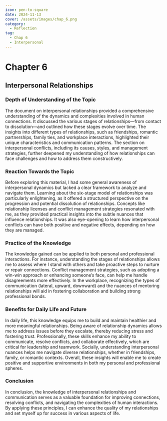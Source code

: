 ```yaml
---
icon: pen-to-square
date: 2024-11-13
cover: /assets/images/chap_6.png
category:
  - Reflection
tag:
  - Chap 6
  - Interpersonal
---
```


# Chapter 6

## Interpersonal Relationships

### Depth of Understanding of the Topic

The document on interpersonal relationships provided a comprehensive understanding of the dynamics and complexities involved in human connections. It discussed the various stages of relationships—from contact to dissolution—and outlined how these stages evolve over time. The insights into different types of relationships, such as friendships, romantic partnerships, family ties, and workplace interactions, highlighted their unique characteristics and communication patterns. The section on interpersonal conflicts, including its causes, styles, and management strategies, further deepened my understanding of how relationships can face challenges and how to address them constructively.

### Reaction Towards the Topic

Before exploring this material, I had some general awareness of interpersonal dynamics but lacked a clear framework to analyze and navigate them. Learning about the six-stage model of relationships was particularly enlightening, as it offered a structured perspective on the progression and potential dissolution of relationships. Concepts like relationship licenses and conflict management strategies resonated with me, as they provided practical insights into the subtle nuances that influence relationships. It was also eye-opening to learn how interpersonal conflicts can have both positive and negative effects, depending on how they are managed.

### Practice of the Knowledge

The knowledge gained can be applied to both personal and professional interactions. For instance, understanding the stages of relationships allows me to assess where I stand with others and take proactive steps to nurture or repair connections. Conflict management strategies, such as adopting a win-win approach or enhancing someone’s face, can help me handle disagreements more effectively. In the workplace, recognizing the types of communication (lateral, upward, downward) and the nuances of mentoring relationships will aid in fostering collaboration and building strong professional bonds.

### Benefits for Daily Life and Future

In daily life, this knowledge equips me to build and maintain healthier and more meaningful relationships. Being aware of relationship dynamics allows me to address issues before they escalate, thereby reducing stress and fostering trust. Professionally, these skills enhance my ability to communicate, resolve conflicts, and collaborate effectively, which are critical for leadership and teamwork. Socially, understanding interpersonal nuances helps me navigate diverse relationships, whether in friendships, family, or romantic contexts. Overall, these insights will enable me to create positive and supportive environments in both my personal and professional spheres.

### Conclusion

In conclusion, the knowledge of interpersonal relationships and communication serves as a valuable foundation for improving connections, resolving conflicts, and navigating the complexities of human interactions. By applying these principles, I can enhance the quality of my relationships and set myself up for success in various aspects of life.